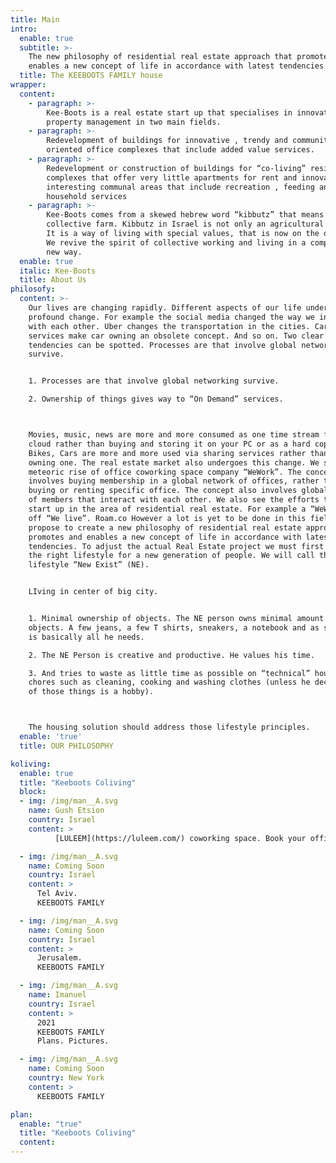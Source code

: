 ```yaml
---
title: Main
intro:
  enable: true
  subtitle: >-
    The new philosophy of residential real estate approach that promotes and
    enables a new concept of life in accordance with latest tendencies
  title: The KEEBOOTS FAMILY house
wrapper:
  content:
    - paragraph: >-
        Kee-Boots is a real estate start up that specialises in innovative
        property management in two main fields.
    - paragraph: >-
        Redevelopment of buildings for innovative , trendy and community
        oriented office complexes that include added value services.
    - paragraph: >-
        Redevelopment or construction of buildings for “co-living” residential
        complexes that offer very little apartments for rent and innovative and
        interesting communal areas that include recreation , feeding and
        household services
    - paragraph: >-
        Kee-Boots comes from a skewed hebrew word “kibbutz” that means
        collective farm. Kibbutz in Israel is not only an agricultural village.
        It is a way of living with special values, that is now on the decline .
        We revive the spirit of collective working and living in a completely
        new way.
  enable: true
  italic: Kee-Boots
  title: About Us
philosofy:
  content: >-
    Our lives are changing rapidly. Different aspects of our life undergo
    profound change. For example the social media changed the way we interact
    with each other. Uber changes the transportation in the cities. Car sharing
    services make car owning an obsolete concept. And so on. Two clear
    tendencies can be spotted. Processes are that involve global networking
    survive.


    1. Processes are that involve global networking survive.

    2. Ownership of things gives way to “On Demand” services.



    Movies, music, news are more and more consumed as one time stream from the
    cloud rather than buying and storing it on your PC or as a hard copy. Also
    Bikes, Cars are more and more used via sharing services rather than by
    owning one. The real estate market also undergoes this change. We see the
    meteoric rise of office coworking space company “WeWork”. The concept
    involves buying membership in a global network of offices, rather than
    buying or renting specific office. The concept also involves global network
    of members that interact with each other. We also see the efforts to make a
    start up in the area of residential real estate. For example a “WeWork” spin
    off “We live”. Roam.co However a lot is yet to be done in this field. We
    propose to create a new philosophy of residential real estate approach that
    promotes and enables a new concept of life in accordance with latest
    tendencies. To adjust the actual Real Estate project we must first define
    the right lifestyle for a new generation of people. We will call this new
    lifestyle “New Exist” (NE).


    LIving in center of big city.


    1. Minimal ownership of objects. The NE person owns minimal amount of
    objects. A few jeans, a few T shirts, sneakers, a notebook and as smartphone
    is basically all he needs.

    2. The NE Person is creative and productive. He values his time.

    3. And tries to waste as little time as possible on “technical” household
    chores such as cleaning, cooking and washing clothes (unless he decides one
    of those things is a hobby).



    The housing solution should address those lifestyle principles.
  enable: 'true'
  title: OUR PHILOSOPHY

koliving:
  enable: true
  title: "Keeboots Coliving"
  block:
  - img: /img/man__A.svg
    name: Gush Etsion
    country: Israel
    content: >
          [LULEEM](https://luleem.com/) coworking space. Book your office now.

  - img: /img/man__A.svg
    name: Coming Soon
    country: Israel
    content: >
      Tel Aviv.
      KEEBOOTS FAMILY

  - img: /img/man__A.svg
    name: Coming Soon
    country: Israel
    content: >
      Jerusalem.
      KEEBOOTS FAMILY

  - img: /img/man__A.svg
    name: Imanuel
    country: Israel
    content: >
      2021
      KEEBOOTS FAMILY
      Plans. Pictures.

  - img: /img/man__A.svg
    name: Coming Soon
    country: New York
    content: >
      KEEBOOTS FAMILY

plan:
  enable: "true"
  title: "Keeboots Coliving"
  content:
---
```

